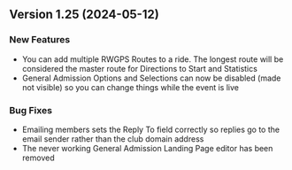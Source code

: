 ## Version 1.25 (2024-05-12)

 ### New Features
 - You can add multiple RWGPS Routes to a ride. The longest route will be considered the master route for Directions to Start and Statistics
 - General Admission Options and Selections can now be disabled (made not visible) so you can change things while the event is live

 ### Bug Fixes
 - Emailing members sets the Reply To field correctly so replies go to the email sender rather than the club domain address
 - The never working General Admission Landing Page editor has been removed
